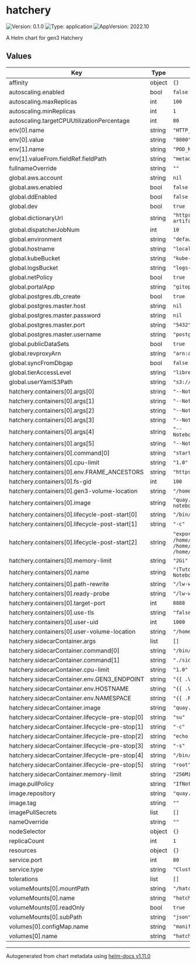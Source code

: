 # hatchery

![Version: 0.1.0](https://img.shields.io/badge/Version-0.1.0-informational?style=flat-square) ![Type: application](https://img.shields.io/badge/Type-application-informational?style=flat-square) ![AppVersion: 2022.10](https://img.shields.io/badge/AppVersion-2022.10-informational?style=flat-square)

A Helm chart for gen3 Hatchery

## Values

| Key | Type | Default | Description |
|-----|------|---------|-------------|
| affinity | object | `{}` |  |
| autoscaling.enabled | bool | `false` |  |
| autoscaling.maxReplicas | int | `100` |  |
| autoscaling.minReplicas | int | `1` |  |
| autoscaling.targetCPUUtilizationPercentage | int | `80` |  |
| env[0].name | string | `"HTTP_PORT"` |  |
| env[0].value | string | `"8000"` |  |
| env[1].name | string | `"POD_NAMESPACE"` |  |
| env[1].valueFrom.fieldRef.fieldPath | string | `"metadata.namespace"` |  |
| fullnameOverride | string | `""` |  |
| global.aws.account | string | `nil` |  |
| global.aws.enabled | bool | `false` |  |
| global.ddEnabled | bool | `false` |  |
| global.dev | bool | `true` |  |
| global.dictionaryUrl | string | `"https://s3.amazonaws.com/dictionary-artifacts/datadictionary/develop/schema.json"` |  |
| global.dispatcherJobNum | int | `10` |  |
| global.environment | string | `"default"` |  |
| global.hostname | string | `"localhost"` |  |
| global.kubeBucket | string | `"kube-gen3"` |  |
| global.logsBucket | string | `"logs-gen3"` |  |
| global.netPolicy | bool | `true` |  |
| global.portalApp | string | `"gitops"` |  |
| global.postgres.db_create | bool | `true` |  |
| global.postgres.master.host | string | `nil` |  |
| global.postgres.master.password | string | `nil` |  |
| global.postgres.master.port | string | `"5432"` |  |
| global.postgres.master.username | string | `"postgres"` |  |
| global.publicDataSets | bool | `true` |  |
| global.revproxyArn | string | `"arn:aws:acm:us-east-1:123456:certificate"` |  |
| global.syncFromDbgap | bool | `false` |  |
| global.tierAccessLevel | string | `"libre"` |  |
| global.userYamlS3Path | string | `"s3://cdis-gen3-users/test/user.yaml"` |  |
| hatchery.containers[0].args[0] | string | `"--NotebookApp.base_url=/lw-workspace/proxy/"` |  |
| hatchery.containers[0].args[1] | string | `"--NotebookApp.default_url=/lab"` |  |
| hatchery.containers[0].args[2] | string | `"--NotebookApp.password=''"` |  |
| hatchery.containers[0].args[3] | string | `"--NotebookApp.token=''"` |  |
| hatchery.containers[0].args[4] | string | `"--NotebookApp.shutdown_no_activity_timeout=5400"` |  |
| hatchery.containers[0].args[5] | string | `"--NotebookApp.quit_button=False"` |  |
| hatchery.containers[0].command[0] | string | `"start-notebook.sh"` |  |
| hatchery.containers[0].cpu-limit | string | `"1.0"` |  |
| hatchery.containers[0].env.FRAME_ANCESTORS | string | `"https://{{ .Values.global.hostname }}"` |  |
| hatchery.containers[0].fs-gid | int | `100` |  |
| hatchery.containers[0].gen3-volume-location | string | `"/home/jovyan/.gen3"` |  |
| hatchery.containers[0].image | string | `"quay.io/cdis/heal-notebooks:combined_tutorials__latest"` |  |
| hatchery.containers[0].lifecycle-post-start[0] | string | `"/bin/sh"` |  |
| hatchery.containers[0].lifecycle-post-start[1] | string | `"-c"` |  |
| hatchery.containers[0].lifecycle-post-start[2] | string | `"export IAM=`whoami`; rm -rf /home/$IAM/pd/dockerHome; rm -rf /home/$IAM/pd/lost+found; ln -s /data /home/$IAM/pd/; true"` |  |
| hatchery.containers[0].memory-limit | string | `"2Gi"` |  |
| hatchery.containers[0].name | string | `"(Tutorials) Example Analysis Jupyter Lab Notebooks"` |  |
| hatchery.containers[0].path-rewrite | string | `"/lw-workspace/proxy/"` |  |
| hatchery.containers[0].ready-probe | string | `"/lw-workspace/proxy/"` |  |
| hatchery.containers[0].target-port | int | `8888` |  |
| hatchery.containers[0].use-tls | string | `"false"` |  |
| hatchery.containers[0].user-uid | int | `1000` |  |
| hatchery.containers[0].user-volume-location | string | `"/home/jovyan/pd"` |  |
| hatchery.sidecarContainer.args | list | `[]` |  |
| hatchery.sidecarContainer.command[0] | string | `"/bin/bash"` |  |
| hatchery.sidecarContainer.command[1] | string | `"./sidecar.sh"` |  |
| hatchery.sidecarContainer.cpu-limit | string | `"1.0"` |  |
| hatchery.sidecarContainer.env.GEN3_ENDPOINT | string | `"{{ .Values.global.hostname }}"` |  |
| hatchery.sidecarContainer.env.HOSTNAME | string | `"{{ .Values.global.hostname }}"` |  |
| hatchery.sidecarContainer.env.NAMESPACE | string | `"{{ .Release.Namespace }}"` |  |
| hatchery.sidecarContainer.image | string | `"quay.io/cdis/ecs-ws-sidecar:master"` |  |
| hatchery.sidecarContainer.lifecycle-pre-stop[0] | string | `"su"` |  |
| hatchery.sidecarContainer.lifecycle-pre-stop[1] | string | `"-c"` |  |
| hatchery.sidecarContainer.lifecycle-pre-stop[2] | string | `"echo test"` |  |
| hatchery.sidecarContainer.lifecycle-pre-stop[3] | string | `"-s"` |  |
| hatchery.sidecarContainer.lifecycle-pre-stop[4] | string | `"/bin/sh"` |  |
| hatchery.sidecarContainer.lifecycle-pre-stop[5] | string | `"root"` |  |
| hatchery.sidecarContainer.memory-limit | string | `"256Mi"` |  |
| image.pullPolicy | string | `"IfNotPresent"` |  |
| image.repository | string | `"quay.io/cdis/hatchery"` |  |
| image.tag | string | `""` |  |
| imagePullSecrets | list | `[]` |  |
| nameOverride | string | `""` |  |
| nodeSelector | object | `{}` |  |
| replicaCount | int | `1` |  |
| resources | object | `{}` |  |
| service.port | int | `80` |  |
| service.type | string | `"ClusterIP"` |  |
| tolerations | list | `[]` |  |
| volumeMounts[0].mountPath | string | `"/hatchery.json"` |  |
| volumeMounts[0].name | string | `"hatchery-config"` |  |
| volumeMounts[0].readOnly | bool | `true` |  |
| volumeMounts[0].subPath | string | `"json"` |  |
| volumes[0].configMap.name | string | `"manifest-hatchery"` |  |
| volumes[0].name | string | `"hatchery-config"` |  |

----------------------------------------------
Autogenerated from chart metadata using [helm-docs v1.11.0](https://github.com/norwoodj/helm-docs/releases/v1.11.0)
